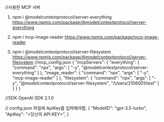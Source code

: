//사용한 MCP 서버
1. npm i @modelcontextprotocol/server-everything
   https://www.npmjs.com/package/@modelcontextprotocol/server-everything
   
2. npm i mcp-image-reader
   https://www.npmjs.com/package/mcp-image-reader
   
3. npm i @modelcontextprotocol/server-filesystem
   https://www.npmjs.com/package/@modelcontextprotocol/server-filesystem
//mcp_config.json
{
  "mcpServers": {
    "everything": {
      "command": "npx",
      "args": [
        "-y",
        "@modelcontextprotocol/server-everything"
      ]
    },
    "image_reader": {
      "command": "npx",
      "args": [ "-y", "mcp-image-reader" ]
    },
    "filesystem": {
      "command": "npx",
      "args": [
        "-y",
        "@modelcontextprotocol/server-filesystem",
        "/Users/2106001/test"
      ]
    }
  }
}

//SDK
OpenAI SDK 2.1.0

//
config.json 파일에 ApiKey를 입력해야함.
{
  "ModelID": "gpt-3.5-turbo",
  "ApiKey": "<당신의 API KEY>",
}
